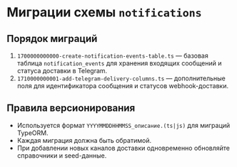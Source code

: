 # Миграции схемы `notifications`

## Порядок миграций

1. `1700000000000-create-notification-events-table.ts` — базовая таблица `notification_events` для хранения входящих сообщений и статуса доставки в Telegram.
2. `1710000000001-add-telegram-delivery-columns.ts` — дополнительные поля для идентификатора сообщения и статусов webhook-доставки.

## Правила версионирования

* Используется формат `YYYYMMDDHHMMSS_описание.(ts|js)` для миграций TypeORM.
* Каждая миграция должна быть обратимой.
* При добавлении новых каналов доставки одновременно обновляйте справочники и seed-данные.
